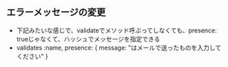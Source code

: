 ## エラーメッセージの変更
- 下記みたいな感じで、validateでメソッド呼ぶってしなくても、presence: trueじゃなくて、ハッシュでメッセージを指定できる
- validates :name, presence: { message: "はメールで送ったものを入力してください" }
